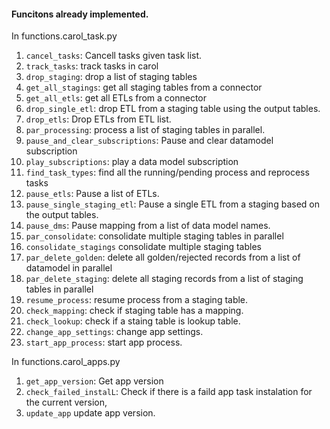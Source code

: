 #### Funcitons already implemented.

In functions.carol_task.py

1. `cancel_tasks`: Cancell tasks given task list. 
2. `track_tasks`: track tasks in carol
3. `drop_staging`: drop a list of staging tables
4. `get_all_stagings`: get all staging tables from a connector
5. `get_all_etls`: get all ETLs from a connector
6. `drop_single_etl`: drop ETL from a staging table using the output tables.
7. `drop_etls`: Drop ETLs from ETL list.
8. `par_processing`: process a list of staging tables in parallel. 
9. `pause_and_clear_subscriptions`: Pause and clear datamodel subscription
10. `play_subscriptions`: play a data model subscription
11. `find_task_types`: find all the running/pending process and reprocess tasks
12. `pause_etls`: Pause a list of ETLs.
13. `pause_single_staging_etl`: Pause a single ETL from a staging based on the output tables.
14.  `pause_dms`: Pause mapping from a list of data model names.
15.  `par_consolidate`: consolidate multiple staging tables in parallel
16.  `consolidate_stagings` consolidate multiple staging tables
17.  `par_delete_golden`: delete all golden/rejected records from a list of datamodel in parallel
18.  `par_delete_staging`: delete all staging records from a list of staging tables in parallel
19.  `resume_process`: resume process from a staging table.
20.  `check_mapping`: check if staging table has a mapping.
21.  `check_lookup`: check if a staing table is lookup table.
22.  `change_app_settings`: change app settings.
23.  `start_app_process`: start app process.


In functions.carol_apps.py

1. `get_app_version`: Get app version
2. `check_failed_instalL`: Check if there is a faild app task instalation for the current version,
3. `update_app` update app version.